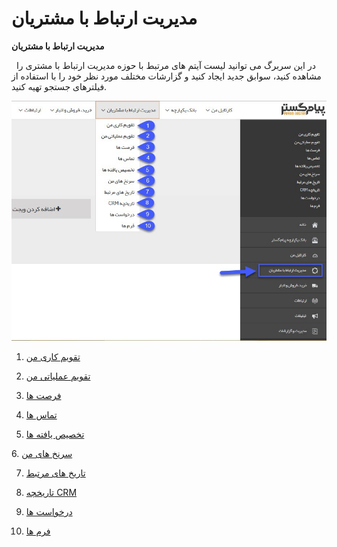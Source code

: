 # مدیریت ارتباط با مشتریان        

**مدیریت ارتباط با مشتریان**

  در این سربرگ می توانید لیست آیتم های مرتبط با حوزه مدیریت ارتباط با مشتری را مشاهده کنید، سوابق جدید ایجاد کنید و گزارشات مختلف مورد نظر خود را با استفاده از فیلترهای جستجو تهیه کنید.

![](CustomerRelationshipMng.jpg)

1.  [تقویم کاری من](CRM/MyCalender.md)

2.  [تقویم عملیاتی من](CRM/OperatingCalender.md)

3.  [فرصت ها](CRM/Apportunity.md)

4.  [تماس ها](CRM/Calls.md)

5.  [تخصیص یافته ها](CRM/TakhsisYafteha.md)

6\. [سرنخ های من](CRM\AssignedLeads.md)

7.  [تاریخ های مرتبط](CRM/LinkedDates.md)

8.  [تاریخچه CRM](CRM/CRMHistory.md)

9.  [درخواست ها](CRM/Requests.md)

10.  [فرم ها](CRM/Forms.md)